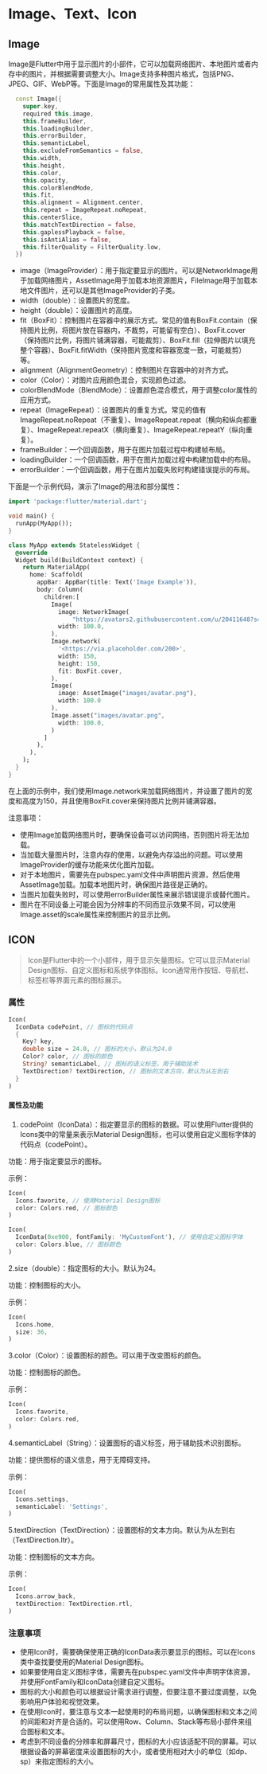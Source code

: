 # Image、Text、Icon

## Image

Image是Flutter中用于显示图片的小部件，它可以加载网络图片、本地图片或者内存中的图片，并根据需要调整大小。Image支持多种图片格式，包括PNG、JPEG、GIF、WebP等。下面是Image的常用属性及其功能：

```dart
  const Image({
    super.key,
    required this.image,
    this.frameBuilder,
    this.loadingBuilder,
    this.errorBuilder,
    this.semanticLabel,
    this.excludeFromSemantics = false,
    this.width,
    this.height,
    this.color,
    this.opacity,
    this.colorBlendMode,
    this.fit,
    this.alignment = Alignment.center,
    this.repeat = ImageRepeat.noRepeat,
    this.centerSlice,
    this.matchTextDirection = false,
    this.gaplessPlayback = false,
    this.isAntiAlias = false,
    this.filterQuality = FilterQuality.low,
  })
```

- image（ImageProvider）：用于指定要显示的图片。可以是NetworkImage用于加载网络图片，AssetImage用于加载本地资源图片，FileImage用于加载本地文件图片，还可以是其他ImageProvider的子类。
- width（double）：设置图片的宽度。
- height（double）：设置图片的高度。
- fit（BoxFit）：控制图片在容器中的展示方式。常见的值有BoxFit.contain（保持图片比例，将图片放在容器内，不裁剪，可能留有空白）、BoxFit.cover（保持图片比例，将图片铺满容器，可能裁剪）、BoxFit.fill（拉伸图片以填充整个容器）、BoxFit.fitWidth（保持图片宽度和容器宽度一致，可能裁剪）等。
- alignment（AlignmentGeometry）：控制图片在容器中的对齐方式。
- color（Color）：对图片应用颜色混合，实现颜色过滤。
- colorBlendMode（BlendMode）：设置颜色混合模式，用于调整color属性的应用方式。
- repeat（ImageRepeat）：设置图片的重复方式。常见的值有ImageRepeat.noRepeat（不重复）、ImageRepeat.repeat（横向和纵向都重复）、ImageRepeat.repeatX（横向重复）、ImageRepeat.repeatY（纵向重复）。
- frameBuilder：一个回调函数，用于在图片加载过程中构建帧布局。
- loadingBuilder：一个回调函数，用于在图片加载过程中构建加载中的布局。
- errorBuilder：一个回调函数，用于在图片加载失败时构建错误提示的布局。

下面是一个示例代码，演示了Image的用法和部分属性：

```dart
import 'package:flutter/material.dart';

void main() {
  runApp(MyApp());
}

class MyApp extends StatelessWidget {
  @override
  Widget build(BuildContext context) {
    return MaterialApp(
      home: Scaffold(
        appBar: AppBar(title: Text('Image Example')),
        body: Column(
          children:[
            Image(
              image: NetworkImage(
                  "https://avatars2.githubusercontent.com/u/20411648?s=460&v=4"),
              width: 100.0,
            ),
            Image.network(
              '<https://via.placeholder.com/200>',
              width: 150,
              height: 150,
              fit: BoxFit.cover,
            ),
            Image(
              image: AssetImage("images/avatar.png"),
              width: 100.0
            ),
            Image.asset("images/avatar.png",
              width: 100.0,
            )
          ] 
        ),
      ),
    );
  }
}
```

在上面的示例中，我们使用Image.network来加载网络图片，并设置了图片的宽度和高度为150，并且使用BoxFit.cover来保持图片比例并铺满容器。

注意事项：

- 使用Image加载网络图片时，要确保设备可以访问网络，否则图片将无法加载。
- 当加载大量图片时，注意内存的使用，以避免内存溢出的问题。可以使用ImageProvider的缓存功能来优化图片加载。
- 对于本地图片，需要先在pubspec.yaml文件中声明图片资源，然后使用AssetImage加载。加载本地图片时，确保图片路径是正确的。
- 当图片加载失败时，可以使用errorBuilder属性来展示错误提示或替代图片。
- 图片在不同设备上可能会因为分辨率的不同而显示效果不同，可以使用Image.asset的scale属性来控制图片的显示比例。

## ICON

> Icon是Flutter中的一个小部件，用于显示矢量图标。它可以显示Material Design图标、自定义图标和系统字体图标。Icon通常用作按钮、导航栏、标签栏等界面元素的图标展示。

### 属性

```dart
Icon(
  IconData codePoint, // 图标的代码点
  {
    Key? key,
    double size = 24.0, // 图标的大小，默认为24.0
    Color? color, // 图标的颜色
    String? semanticLabel, // 图标的语义标签，用于辅助技术
    TextDirection? textDirection, // 图标的文本方向，默认为从左到右
  }
)
```

#### 属性及功能

1. codePoint（IconData）：指定要显示的图标的数据。可以使用Flutter提供的Icons类中的常量来表示Material Design图标，也可以使用自定义图标字体的代码点（codePoint）。

功能：用于指定要显示的图标。

示例：

```dart
Icon(
  Icons.favorite, // 使用Material Design图标
  color: Colors.red, // 图标颜色
)

Icon(
  IconData(0xe900, fontFamily: 'MyCustomFont'), // 使用自定义图标字体
  color: Colors.blue, // 图标颜色
)
```

2.size（double）：指定图标的大小。默认为24。

功能：控制图标的大小。

示例：

```dart
Icon(
  Icons.home,
  size: 36,
)
```

3.color（Color）：设置图标的颜色。可以用于改变图标的颜色。

功能：控制图标的颜色。

示例：

```dart
Icon(
  Icons.favorite,
  color: Colors.red,
)
```

4.semanticLabel（String）：设置图标的语义标签，用于辅助技术识别图标。

功能：提供图标的语义信息，用于无障碍支持。

示例：

```dart
Icon(
  Icons.settings,
  semanticLabel: 'Settings',
)
```

5.textDirection（TextDirection）：设置图标的文本方向。默认为从左到右（TextDirection.ltr）。

功能：控制图标的文本方向。

示例：

```dart
Icon(
  Icons.arrow_back,
  textDirection: TextDirection.rtl,
)
```

### 注意事项

- 使用Icon时，需要确保使用正确的IconData表示要显示的图标。可以在Icons类中查找要使用的Material Design图标。
- 如果要使用自定义图标字体，需要先在pubspec.yaml文件中声明字体资源，并使用FontFamily和IconData创建自定义图标。
- 图标的大小和颜色可以根据设计需求进行调整，但要注意不要过度调整，以免影响用户体验和视觉效果。
- 在使用Icon时，要注意与文本一起使用时的布局问题，以确保图标和文本之间的间距和对齐是合适的。可以使用Row、Column、Stack等布局小部件来组合图标和文本。
- 考虑到不同设备的分辨率和屏幕尺寸，图标的大小应该适配不同的屏幕。可以根据设备的屏幕密度来设置图标的大小，或者使用相对大小的单位（如dp、sp）来指定图标的大小。
